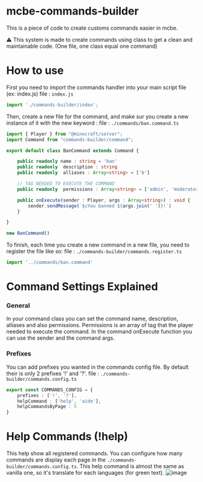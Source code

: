 # mcbe-commands-builder
This is a piece of code to create customs commands easier in mcbe.

⚠️ This system is made to create commands using class to get a clean and maintainable code. (One file, one class equal one command)

# How to use

First you need to import the commands handler into your main script file (ex: index.js)
file : ```index.js```
```ts
import './commands-builder/index';
```

Then, create a new file for the command, and make sur you create a new instance of it with the new keyword :
file : ```./commands/ban.command.ts```
```ts
import { Player } from "@minecraft/server";
import Command from "commands-builder/command";

export default class BanCommand extends Command {

    public readonly name : string = 'ban'
    public readonly  description : string
    public readonly  alliases : Array<string> = ['b']

    // TAG NEEDED TO EXECUTE THE COMMAND
    public readonly  permissions : Array<string> = ['admin', 'moderator']

    public onExecute(sender : Player, args : Array<string>) : void {
        sender.sendMessage(`§cYou banned ${args.join(' ')}!`)
    }

}

new BanCommand()
```

To finish, each time you create a new command in a new file, you need to register the file like so:
file : ```./commands-builder/commands.register.ts```
```ts
import '../commands/ban.command'
```

# Command Settings Explained

### General
In your command class you can set the command name, description, alliases and also permissions. Permissions is an array of tag that the player needed to execute the command.
In the command onExecute function you can use the sender and the command args.

### Prefixes
You can add prefixes you wanted in the commands config file.
By default their is only 2 prefixes '!' and '?'.
file : ```./commands-builder/commands.config.ts```
```ts
export const COMMANDS_CONFIG = {
    prefixes : ['!', '?'],
    helpCommand : ['help', 'aide'],
    helpCommandsByPage : 5
}
```

# Help Commands (!help)
This help show all registered commands.
You can configure how many commands are display each page in the  ```./commands-builder/commands.config.ts```.
This help command is almost the same as vanilla one, so it's translate for each languages (for green text).
![image](https://github.com/AI-Romain/mcbe-commands-builder/assets/127017159/c7688bc9-38a4-404f-b939-4ee004c62298)
